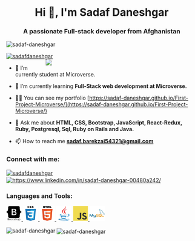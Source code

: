 <h1 align="center">Hi 👋, I'm Sadaf Daneshgar</h1>
<h3 align="center">A passionate Full-stack developer from Afghanistan</h3>

<p align="left"> <img src="https://komarev.com/ghpvc/?username=sadaf-daneshgar&label=Profile%20views&color=0e75b6&style=flat" alt="sadaf-daneshgar" /> </p>

<p align="left"> <a href="https://twitter.com/sadafdaneshgar" target="blank"><img src="https://img.shields.io/twitter/follow/sadafdaneshgar?logo=twitter&style=for-the-badge" alt="sadafdaneshgar" /></a>
<img align="right" alt"Coding" width="400" src="https://user-images.githubusercontent.com/59734313/157189039-c09b3e38-9f42-42c0-ab54-14f1574190a7.gif">
 </p>

- 🔭 I’m currently student at Microverse.

- 🌱 I’m currently learning **Full-Stack web development at Microverse.**

- 👨‍💻 You can see my portfolio [https://sadaf-daneshgar.github.io/First-Project-Microverse/](https://sadaf-daneshgar.github.io/First-Project-Microverse/)

- 💬 Ask me about **HTML, CSS, Bootstrap, JavaScript, React-Redux, Ruby, Postgresql, Sql, Ruby on Rails and Java.**

- 📫 How to reach me **sadaf.barekzai54321@gmail.com**

<h3 align="left">Connect with me:</h3>
<p align="left">
<a href="https://twitter.com/sadafdaneshgar" target="blank"><img align="center" src="https://raw.githubusercontent.com/rahuldkjain/github-profile-readme-generator/master/src/images/icons/Social/twitter.svg" alt="sadafdaneshgar" height="30" width="40" /></a>
<a href="https://linkedin.com/in/https://www.linkedin.com/in/sadaf-daneshgar-00480a242/" target="blank"><img align="center" src="https://raw.githubusercontent.com/rahuldkjain/github-profile-readme-generator/master/src/images/icons/Social/linked-in-alt.svg" alt="https://www.linkedin.com/in/sadaf-daneshgar-00480a242/" height="30" width="40" /></a>
</p>

<h3 align="left">Languages and Tools:</h3>
<p align="left"> <a href="https://getbootstrap.com" target="_blank" rel="noreferrer"> <img src="https://raw.githubusercontent.com/devicons/devicon/master/icons/bootstrap/bootstrap-plain-wordmark.svg" alt="bootstrap" width="40" height="40"/> </a> <a href="https://www.w3schools.com/css/" target="_blank" rel="noreferrer"> <img src="https://raw.githubusercontent.com/devicons/devicon/master/icons/css3/css3-original-wordmark.svg" alt="css3" width="40" height="40"/> </a> <a href="https://www.w3.org/html/" target="_blank" rel="noreferrer"> <img src="https://raw.githubusercontent.com/devicons/devicon/master/icons/html5/html5-original-wordmark.svg" alt="html5" width="40" height="40"/> </a> <a href="https://www.java.com" target="_blank" rel="noreferrer"> <img src="https://raw.githubusercontent.com/devicons/devicon/master/icons/java/java-original.svg" alt="java" width="40" height="40"/> </a> <a href="https://developer.mozilla.org/en-US/docs/Web/JavaScript" target="_blank" rel="noreferrer"> <img src="https://raw.githubusercontent.com/devicons/devicon/master/icons/javascript/javascript-original.svg" alt="javascript" width="40" height="40"/> </a> <a href="https://www.mysql.com/" target="_blank" rel="noreferrer"> <img src="https://raw.githubusercontent.com/devicons/devicon/master/icons/mysql/mysql-original-wordmark.svg" alt="mysql" width="40" height="40"/> </a> </p>

<p><img align="left" src="https://github-readme-stats.vercel.app/api/top-langs?username=sadaf-daneshgar&show_icons=true&locale=en&layout=compact" alt="sadaf-daneshgar" /></p>

<p>&nbsp;<img align="center" src="https://github-readme-stats.vercel.app/api?username=sadaf-daneshgar&show_icons=true&locale=en" alt="sadaf-daneshgar" /></p>
